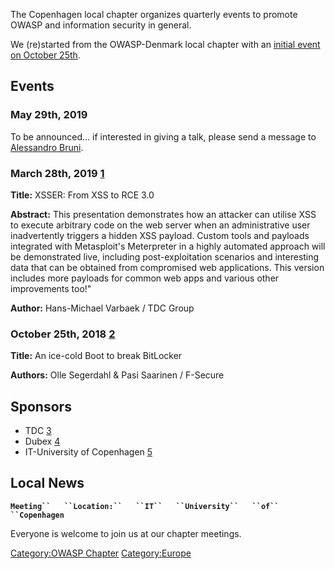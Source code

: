 The Copenhagen local chapter organizes quarterly events to promote OWASP
and information security in general.

We (re)started from the OWASP-Denmark local chapter with an [initial
event on
October 25th](https://www.eventbrite.com/myevent?eid=50365223740).

## Events

### May 29th, 2019

To be announced... if interested in giving a talk, please send a message
to [Alessandro Bruni](mailto:Alessandro.Bruni@owasp.org).

### March 28th, 2019 [1](https://www.meetup.com/OWASP-Copenhagen-Chapter/events/258987408/)

**Title:** XSSER: From XSS to RCE 3.0

**Abstract:** This presentation demonstrates how an attacker can utilise
XSS to execute arbitrary code on the web server when an administrative
user inadvertently triggers a hidden XSS payload. Custom tools and
payloads integrated with Metasploit's Meterpreter in a highly automated
approach will be demonstrated live, including post-exploitation
scenarios and interesting data that can be obtained from compromised web
applications. This version includes more payloads for common web apps
and various other improvements too\!"

**Author:** Hans-Michael Varbaek / TDC Group

### October 25th, 2018 [2](https://www.eventbrite.com/e/owasp-local-meetup-tickets-50365223740#)

**Title:** An ice-cold Boot to break BitLocker

**Authors:** Olle Segerdahl & Pasi Saarinen / F-Secure

## Sponsors

  - TDC [3](https://tdc.dk/)
  - Dubex [4](https://www.dubex.dk/)
  - IT-University of Copenhagen [5](https://www.itu.dk/)

## Local News

**`Meeting``   ``Location:``   ``IT``   ``University``   ``of``
 ``Copenhagen`**

Everyone is welcome to join us at our chapter meetings.

[Category:OWASP Chapter](Category:OWASP_Chapter "wikilink")
[Category:Europe](Category:Europe "wikilink")
